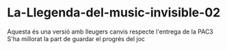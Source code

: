 # La-Llegenda-del-music-invisible-02
Aquesta és una versió amb lleugers canvis respecte l'entrega de la PAC3
S'ha millorat la part de guardar el progrés del joc
